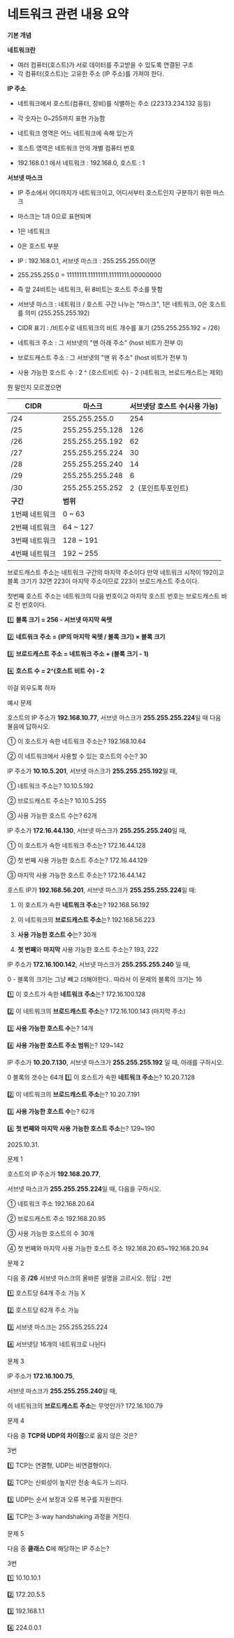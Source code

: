 
# 네트워크 관련 내용 요약



**기본 개념**

**네트워크란**

- 여러 컴퓨터(호스트)가 서로 데이터를 주고받을 수 있도록 연결된 구조
- 각 컴퓨터(호스트)는 고유한 주소 (IP 주소)를 가져야 한다.

**IP 주소**

- 네트워크에서 호스트(컴퓨터, 장비)를 식별하는 주소 (223.13.234.132 등등)
- 각 숫자는 0~255까지 표현 가능함

- 네트워크 영역은 어느 네트워크에 속해 있는가
- 호스트 영역은 네트워크 안의 개별 컴퓨터 번호

- 192.168.0.1 에서 네트워크 : 192.168.0, 호스트 : 1

**서브넷 마스크**

- IP 주소에서 어디까지가 네트워크이고, 어디서부터 호스트인지 구분하기 위한 마스크
- 마스크는 1과 0으로 표현되며
- 1은 네트워크
- 0은 호스트 부분
- IP : 192.168.0.1, 서브넷 마스크 : 255.255.255.0이면
- 255.255.255.0 = 11111111.11111111.11111111.00000000
- 즉 앞 24비트는 네트워크, 뒤 8비트는 호스트 주소를 뜻함


- 서브넷 마스크 : 네트워크 / 호스트 구간 나누는 "마스크", 1은 네트워크, 0은 호스트를 의미 (255.255.255.192)
- CIDR 표기 : /비트수로 네트워크의 비트 개수를 표기 (255.255.255.192 = /26)
- 네트워크 주소 : 그 서브넷의 "맨 아래 주소" (host 비트가 전부 0)
- 브로드캐스트 주소 : 그 서브넷의 "맨 위 주소" (host 비트가 전부 1)
- 사용 가능한 호스트 수 : 2 ^ (호스트비트 수) - 2 (네트워크, 브로드캐스트는 제외)

뭔 말인지 모르겠으면 

| **CIDR** | **마스크**         | **서브넷당 호스트 수(사용 가능)** |
| -------- | --------------- | --------------------- |
| /24      | 255.255.255.0   | 254                   |
| /25      | 255.255.255.128 | 126                   |
| /26      | 255.255.255.192 | 62                    |
| /27      | 255.255.255.224 | 30                    |
| /28      | 255.255.255.240 | 14                    |
| /29      | 255.255.255.248 | 6                     |
| /30      | 255.255.255.252 | 2  (포인트투포인트)          |
| **구간**   | **범위**          |                       |
| 1번째 네트워크 | 0 ~ 63          |                       |
| 2번째 네트워크 | 64 ~ 127        |                       |
| 3번째 네트워크 | 128 ~ 191       |                       |
| 4번째 네트워크 | 192 ~ 255       |                       |
브로드캐스트 주소는 네트워크 구간의 마지막 주소이다
만약 네트워크 시작이 192이고 블록 크기가 32면 223이 마지막 주소이므로 223이 브로드캐스트 주소이다.

첫번째 호스트 주소는 네트워크의 다음 번호이고 마지막 호스트 번호는 브로드캐스트 바로 전 번호이다.

1️⃣ **블록 크기 = 256 - 서브넷 마지막 옥텟**

2️⃣ **네트워크 주소 = (IP의 마지막 옥텟 / 블록 크기) × 블록 크기**

3️⃣ **브로드캐스트 주소 = 네트워크 주소 + (블록 크기 - 1)**

4️⃣ **호스트 수 = 2^(호스트 비트 수) - 2**

이걸 외우도록 하자

예시 문제

호스트의 IP 주소가 **192.168.10.77**,
서브넷 마스크가 **255.255.255.224**일 때 다음 물음에 답하시오.

① 이 호스트가 속한 네트워크 주소는? 192.168.10.64

② 이 네트워크에서 사용할 수 있는 호스트의 수는? 30


IP 주소가 **10.10.5.201**,
서브넷 마스크가 **255.255.255.192**일 때,

① 네트워크 주소는? 10.10.5.192

② 브로드캐스트 주소는? 10.10.5.255

③ 사용 가능한 호스트 수는? 62개



IP 주소가 **172.16.44.130**,
서브넷 마스크가 **255.255.255.240**일 때,

① 이 호스트가 속한 네트워크 주소는? 172.16.44.128

② 첫 번째 사용 가능한 호스트 주소는? 172.16.44.129

③ 마지막 사용 가능한 호스트 주소는? 172.16.44.142



호스트 IP가 **192.168.56.201**, 서브넷 마스크가 **255.255.255.224**일 때:

1. 이 호스트가 속한 **네트워크 주소**는? 192.168.56.192
    
2. 이 네트워크의 **브로드캐스트 주소**는? 192.168.56.223
    
3. **사용 가능한 호스트 수**는? 30개
    
4. **첫 번째**와 **마지막** 사용 가능한 호스트 주소는? 193, 222


IP 주소가 **172.16.100.142**,
서브넷 마스크가 **255.255.255.240** 일 때,

  
0 - 블록의 크기는 그냥 빼고 더해야한다.. 따라서 이 문제의 블록의 크기는 16

1️⃣ 이 호스트가 속한 **네트워크 주소**는? 172.16.100.128

2️⃣ 이 네트워크의 **브로드캐스트 주소**는? 172.16.100.143 (마지막 주소)

3️⃣ **사용 가능한 호스트 수**는? 14개

4️⃣ **사용 가능한 호스트 주소 범위**는? 129~142



IP 주소가 **10.20.7.130**,
서브넷 마스크가 **255.255.255.192** 일 때, 아래를 구하시오.

  
0 블록의 갯수는 64개
1️⃣ 이 호스트가 속한 **네트워크 주소**는? 10.20.7.128

2️⃣ 이 네트워크의 **브로드캐스트 주소**는? 10.20.7.191

3️⃣ **사용 가능한 호스트 수**는? 62개

4️⃣ **첫 번째와 마지막 사용 가능한 호스트 주소**는? 129~190


2025.10.31.

문제 1

호스트의 IP 주소가 **192.168.20.77**,

서브넷 마스크가 **255.255.255.224**일 때, 다음을 구하시오.


① 네트워크 주소 192.168.20.64

② 브로드캐스트 주소 192.168.20.95

③ 사용 가능한 호스트의 수 30개

④ 첫 번째와 마지막 사용 가능한 호스트 주소 192.168.20.65~192.168.20.94

문제 2

다음 중 **/26** 서브넷 마스크의 올바른 설명을 고르시오.
정답 :  2번

1️⃣ 호스트당 64개 주소 가능 X

2️⃣ 호스트당 62개 주소 가능

3️⃣ 서브넷 마스크는 255.255.255.224

4️⃣ 서브넷당 16개의 네트워크로 나뉜다

문제 3

IP 주소가 **172.16.100.75**,

서브넷 마스크가 **255.255.255.240**일 때,

이 네트워크의 **브로드캐스트 주소**는 무엇인가?
172.16.100.79

문제 4

다음 중 **TCP와 UDP의 차이점**으로 옳지 않은 것은?

3번

1️⃣ TCP는 연결형, UDP는 비연결형이다.

2️⃣ TCP는 신뢰성이 높지만 전송 속도가 느리다.

3️⃣ UDP는 순서 보장과 오류 복구를 지원한다.

4️⃣ TCP는 3-way handshaking 과정을 거친다.

문제 5

다음 중 **클래스 C**에 해당하는 IP 주소는?

3번 

1️⃣ 10.10.10.1

2️⃣ 172.20.5.5

3️⃣ 192.168.1.1

4️⃣ 224.0.0.1